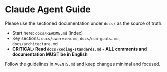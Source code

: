 # Claude Agent Guide

Please use the sectioned documentation under `docs/` as the source of truth.

- Start here: `docs/README.md` (index)
- Key sections: `docs/overview.md`, `docs/non-goals.md`, `docs/architecture.md`
- **CRITICAL: Read `docs/coding-standards.md` - ALL comments and documentation MUST be in English**

Follow the guidelines in `AGENTS.md` and keep changes minimal and focused.

